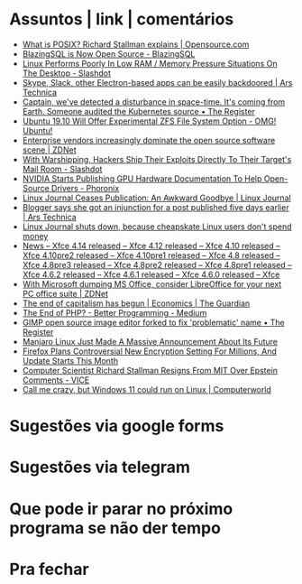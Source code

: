 Assuntos | link | comentários
=============================
* [What is POSIX? Richard Stallman explains | Opensource.com](https://opensource.com/article/19/7/what-posix-richard-stallman-explains)
* [BlazingSQL is Now Open Source - BlazingSQL](https://blog.blazingdb.com/blazingsql-is-now-open-source-b859d342ec20)
* [Linux Performs Poorly In Low RAM / Memory Pressure Situations On The Desktop - Slashdot](https://linux.slashdot.org/story/19/08/06/1839206/linux-performs-poorly-in-low-ram--memory-pressure-situations-on-the-desktop)
* [Skype, Slack, other Electron-based apps can be easily backdoored | Ars Technica](https://arstechnica.com/information-technology/2019/08/skype-slack-other-electron-based-apps-can-be-easily-backdoored/)
* [Captain, we've detected a disturbance in space-time. It's coming from Earth. Someone audited the Kubernetes source • The Register](https://www.theregister.co.uk/2019/08/06/kubernetes_security_audit/)
* [Ubuntu 19.10 Will Offer Experimental ZFS File System Option - OMG! Ubuntu!](https://www.omgubuntu.co.uk/2019/08/ubuntu-19-10-will-offer-experimental-zfs-file-system-option)
* [Enterprise vendors increasingly dominate the open source software scene | ZDNet](https://www.zdnet.com/article/enterprise-vendors-now-dominate-the-open-source-software-scene/)
* [With Warshipping, Hackers Ship Their Exploits Directly To Their Target's Mail Room - Slashdot](https://tech.slashdot.org/story/19/08/07/1947225/with-warshipping-hackers-ship-their-exploits-directly-to-their-targets-mail-room)
* [NVIDIA Starts Publishing GPU Hardware Documentation To Help Open-Source Drivers - Phoronix](https://www.phoronix.com/scan.php?page=news_item&px=NVIDIA-Open-GPU-Docs)
* [Linux Journal Ceases Publication: An Awkward Goodbye | Linux Journal](https://www.linuxjournal.com/content/linux-journal-ceases-publication-awkward-goodbye)
* [Blogger says she got an injunction for a post published five days earlier | Ars Technica](https://arstechnica.com/tech-policy/2019/08/blogger-says-she-got-an-injunction-for-a-post-published-five-days-earlier/)
* [  Linux Journal shuts down, because cheapskate Linux users don't spend money](https://betanews.com/2019/08/08/linux-journal-dies-again-rip/)
* [News – Xfce 4.14 released – Xfce 4.12 released – Xfce 4.10 released – Xfce 4.10pre2 released – Xfce 4.10pre1 released – Xfce 4.8 released – Xfce 4.8pre3 released – Xfce 4.8pre2 released – Xfce 4.8pre1 released – Xfce 4.6.2 released – Xfce 4.6.1 released – Xfce 4.6.0 released – Xfce](https://xfce.org/about/news/?post=1565568000)
* [With Microsoft dumping MS Office, consider LibreOffice for your next PC office suite | ZDNet](https://www.zdnet.com/article/with-microsoft-dumping-ms-office-consider-libreoffice-for-your-next-pc-office-suite/)
* [The end of capitalism has begun | Economics | The Guardian](http://flip.it/a-IsdV)
* [The End of PHP? - Better Programming - Medium](https://medium.com/better-programming/the-end-of-php-18ba209dbc6d)
* [GIMP open source image editor forked to fix 'problematic' name • The Register](https://www.theregister.co.uk/2019/08/28/gimp_open_source_image_editor_forked_to_fix_problematic_name/)
* [Manjaro Linux Just Made A Massive Announcement About Its Future](https://www.forbes.com/sites/jasonevangelho/2019/09/08/manjaro-linux-just-made-a-massive-announcement-about-its-future/)
* [Firefox Plans Controversial New Encryption Setting For Millions, And Update Starts This Month](https://www.forbes.com/sites/zakdoffman/2019/09/08/firefox-announces-major-new-encryption-default-to-protect-millions-of-users/)
* [Computer Scientist Richard Stallman Resigns From MIT Over Epstein Comments - VICE](https://www.vice.com/amp/en_us/article/mbm74x/computer-scientist-richard-stallman-resigns-from-mit-over-epstein-comments)
* [Call me crazy, but Windows 11 could run on Linux | Computerworld](https://www.computerworld.com/article/3438856/call-me-crazy-but-windows-11-could-run-on-linux.html?fbclid=IwAR2nrjkM8-oLxLBmCAmqhHUlvpOHoWQ0WItMcxMH88ZOXJRsRklNZK63lxY)


Sugestões via google forms
==========================


Sugestões via telegram
======================


Que pode ir parar no próximo programa se não der tempo
=======================================================


Pra fechar
==========

